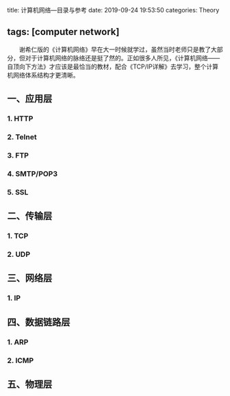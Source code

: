 title: 计算机网络—目录与参考
date: 2019-09-24 19:53:50
categories: Theory

tags: [computer network]
---

　　谢希仁版的《计算机网络》早在大一时候就学过，虽然当时老师只是教了大部分，但对于计算机网络的脉络还是挺了然的。正如很多人所见，《计算机网络——自顶向下方法》才应该是最恰当的教材，配合《TCP/IP详解》去学习，整个计算机网络体系结构才更清晰。

<!-- more -->

## 一、应用层

### 1. HTTP

### 2. Telnet

### 3. FTP

### 4. SMTP/POP3

### 5. SSL

## 二、传输层

### 1. TCP

### 2. UDP

## 三、网络层

### 1. IP

## 四、数据链路层

### 1. ARP

### 2. ICMP

## 五、物理层





　　